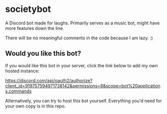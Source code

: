 # societybot
A Discord bot made for laughs. Primarily serves as a music bot, might have more features down the line.

There will be no meaningful comments in the code because I am lazy. :)

## Would you like this bot?

If you would like this bot in your server, click the link below to add my own hosted instance: 

https://discord.com/api/oauth2/authorize?client_id=919757594971738142&permissions=8&scope=bot%20applications.commands

Alternatively, you can try to host this bot yourself. Everything you'd need for your own copy is in this repo.
